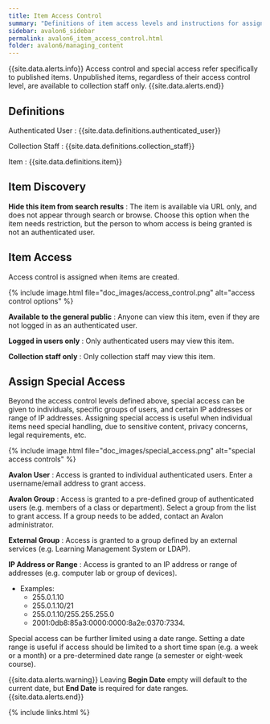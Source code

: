 ```yaml
---
title: Item Access Control
summary: "Definitions of item access levels and instructions for assigning special access."
sidebar: avalon6_sidebar
permalink: avalon6_item_access_control.html
folder: avalon6/managing_content
---
```


{{site.data.alerts.info}}
Access control and special access refer specifically to published items. Unpublished items, regardless of their access control level, are available to collection staff only.
{{site.data.alerts.end}}

## Definitions

Authenticated User
: {{site.data.definitions.authenticated_user}}

Collection Staff
: {{site.data.definitions.collection_staff}}

Item
: {{site.data.definitions.item}}

## Item Discovery

__Hide this item from search results__
: The item is available via URL only, and does not appear through search or browse. Choose this option when the item needs restriction, but the person to whom access is being granted is not an authenticated user.

## Item Access

Access control is assigned when items are created.

{% include image.html file="doc_images/access_control.png" alt="access control options" %}

__Available to the general public__
: Anyone can view this item, even if they are not logged in as an authenticated user.

__Logged in users only__
: Only authenticated users may view this item.

__Collection staff only__
: Only collection staff may view this item.

## Assign Special Access

Beyond the access control levels defined above, special access can be given to individuals, specific groups of users, and certain IP addresses or range of IP addresses. Assigning special access is useful when individual items need special handling, due to sensitive content, privacy concerns, legal requirements, etc.

{% include image.html file="doc_images/special_access.png" alt="special access controls" %}

__Avalon User__
: Access is granted to individual authenticated users. Enter a username/email address to grant access.

__Avalon Group__
: Access is granted to a pre-defined group of authenticated users (e.g. members of a class or department). Select a group from the list to grant access. If a group needs to be added, contact an Avalon administrator.

__External Group__
: Access is granted to a group defined by an external services (e.g. Learning Management System or LDAP).

__IP Address or Range__
: Access is granted to an IP address or range of addresses (e.g. computer lab or group of devices).
  
  * Examples:
    * 255.0.1.10
    * 255.0.1.10/21
    * 255.0.1.10/255.255.255.0
    * 2001:0db8:85a3:0000:0000:8a2e:0370:7334.

Special access can be further limited using a date range. Setting a date range is useful if access should be limited to a short time span (e.g. a week or a month) or a pre-determined date range (a semester or eight-week course).

{{site.data.alerts.warning}}
Leaving <b>Begin Date</b> empty will default to the current date, but <b>End Date</b> is required for date ranges.
{{site.data.alerts.end}}

{% include links.html %}